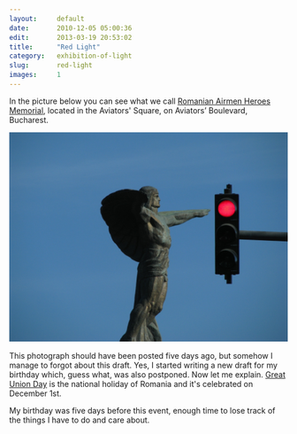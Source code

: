 ```yaml
---
layout:     default
date:       2010-12-05 05:00:36
edit:       2013-03-19 20:53:02
title:      "Red Light"
category:   exhibition-of-light
slug:       red-light
images:     1
---
```


In the picture below you can see what we call [Romanian Airmen Heroes Memorial](http://en.wikipedia.org/wiki/Monument_to_the_Heroes_of_the_Air), located in the Aviators' Square, on Aviators’ Boulevard, Bucharest.

**![Red Light](/images/red-light.jpg)**

This photograph should have been posted five days ago, but somehow I manage to forgot about this draft. Yes, I started writing a new draft for my birthday which, guess what, was also postponed. Now let me explain. [Great Union Day](http://en.wikipedia.org/wiki/Great_Union_Day) is the national holiday of Romania and it's celebrated on December 1st.

My birthday was five days before this event, enough time to lose track of the things I have to do and care about.
